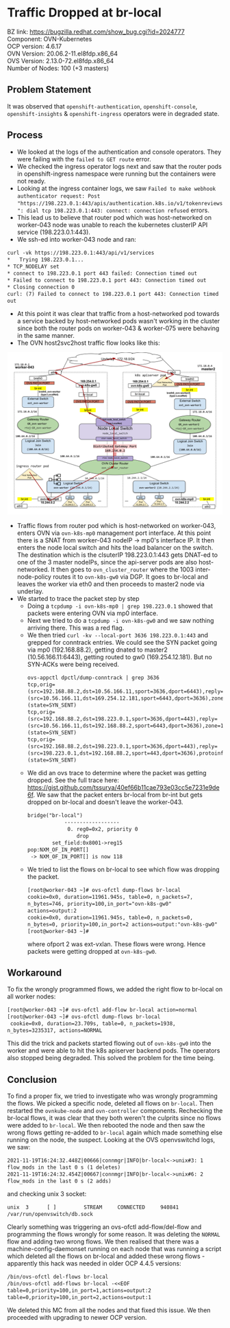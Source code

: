 # Traffic Dropped at br-local

BZ link: https://bugzilla.redhat.com/show_bug.cgi?id=2024777  
Component: OVN-Kubernetes  
OCP version: 4.6.17  
OVN Version: 20.06.2-11.el8fdp.x86_64  
OVS Version: 2.13.0-72.el8fdp.x86_64  
Number of Nodes: 100 (+3 masters)

## Problem Statement

It was observed that `openshift-authentication`, `openshift-console`, `openshift-insights` & `openshift-ingress` operators were in degraded state.

## Process

- We looked at the logs of the authentication and console operators. They were failing with the `failed to GET route` error.
- We checked the ingress operator logs next and saw that the router pods in openshift-ingress namespace were running but the containers were not ready.
- Looking at the ingress container logs, we saw `Failed to make webhook authenticator request: Post "https://198.223.0.1:443/apis/authentication.k8s.io/v1/tokenreviews": dial tcp 198.223.0.1:443: connect: connection refused` errors.
- This lead us to believe that router pod which was host-networked on worker-043 node was unable to reach the kubernetes clusterIP API service (198.223.0.1:443).
- We ssh-ed into worker-043 node and ran:
```
curl -vk https://198.223.0.1:443/api/v1/services
*   Trying 198.223.0.1...
* TCP_NODELAY set
* connect to 198.223.0.1 port 443 failed: Connection timed out
* Failed to connect to 198.223.0.1 port 443: Connection timed out
* Closing connection 0
curl: (7) Failed to connect to 198.223.0.1 port 443: Connection timed out
```
- At this point it was clear that traffic from a host-networked pod towards a service backed by host-networked pods wasn't working in the cluster since both the router pods on worker-043 & worker-075 were behaving in the same manner.
- The OVN host2svc2host traffic flow looks like this:

![picture alt](bug-2024777ovn_host2svc2host_topology.svg "OVN host->service->host topology")

- Traffic flows from router pod which is host-networked on worker-043, enters OVN via `ovn-k8s-mp0` management port interface. At this point there is a SNAT from worker-043 nodeIP -> mp0's interface IP. It then enters the node local switch and hits the load balancer on the switch. The destination which is the clsuterIP 198.223.0.1:443 gets DNAT-ed to one of the 3 master nodeIPs, since the api-server pods are also host-networked. It then goes to `ovn_cluster_router` where the 1003 inter-node-policy routes it to `ovn-k8s-gw0` via DGP. It goes to br-local and leaves the worker via eth0 and then proceeds to master2 node via underlay.
- We started to trace the packet step by step
  - Doing a `tcpdump -i ovn-k8s-mp0 | grep 198.223.0.1` showed that packets were entering OVN via mp0 interface.
  - Next we tried to do a `tcpdump -i ovn-k8s-gw0` and we saw nothing arriving there. This was a red flag.
  - We then tried `curl -kv --local-port 3636 198.223.0.1:443` and grepped for conntrack entries. We could see the SYN packet going via mp0 (192.168.88.2), getting dnated to master2 (10.56.166.11:6443), getting routed to gw0 (169.254.12.181). But no SYN-ACKs were being received.
    ```
    ovs-appctl dpctl/dump-conntrack | grep 3636
    tcp,orig=(src=192.168.88.2,dst=10.56.166.11,sport=3636,dport=6443),reply=(src=10.56.166.11,dst=169.254.12.181,sport=6443,dport=3636),zone=270,protoinfo=(state=SYN_SENT)
    tcp,orig=(src=192.168.88.2,dst=198.223.0.1,sport=3636,dport=443),reply=(src=10.56.166.11,dst=192.168.88.2,sport=6443,dport=3636),zone=166,labels=0x2,protoinfo=(state=SYN_SENT)
    tcp,orig=(src=192.168.88.2,dst=198.223.0.1,sport=3636,dport=443),reply=(src=198.223.0.1,dst=192.168.88.2,sport=443,dport=3636),protoinfo=(state=SYN_SENT)
    ```
  - We did an ovs trace to determine where the packet was getting dropped. See the full trace here: https://gist.github.com/tssurya/40ef66b11cae793e03cc5e7231e9de6f. We saw that the packet enters br-local from br-int but gets dropped on br-local and doesn't leave the worker-043.
    ```
    bridge("br-local")
                ------------------
                 0. reg0=0x2, priority 0
                    drop
            set_field:0x8001->reg15
    pop:NXM_OF_IN_PORT[]
     -> NXM_OF_IN_PORT[] is now 118

    ```
  - We tried to list the flows on br-local to see which flow was dropping the packet.
    ```
    [root@worker-043 ~]# ovs-ofctl dump-flows br-local
    cookie=0x0, duration=11961.945s, table=0, n_packets=7, n_bytes=746, priority=100,in_port="ovn-k8s-gw0" actions=output:2
    cookie=0x0, duration=11961.945s, table=0, n_packets=0, n_bytes=0, priority=100,in_port=2 actions=output:"ovn-k8s-gw0"
    [root@worker-043 ~]#
    ```
    where ofport 2 was ext-vxlan. These flows were wrong. Hence packets were getting dropped at `ovn-k8s-gw0`.

## Workaround

To fix the wrongly programmed flows, we added the right flow to br-local on all worker nodes:
```
[root@worker-043 ~]# ovs-ofctl add-flow br-local action=normal
[root@worker-043 ~]# ovs-ofctl dump-flows br-local
 cookie=0x0, duration=23.709s, table=0, n_packets=1938, n_bytes=3235317, actions=NORMAL
```
This did the trick and packets started flowing out of `ovn-k8s-gw0` into the worker and were able to hit the k8s apiserver backend pods. The operators also stopped being degraded. This solved the problem for the time being.

## Conclusion

To find a proper fix, we tried to investigate who was wrongly programming the flows. We picked a specific node, deleted all flows on `br-local`. Then restarted the `ovnkube-node` and `ovn-controller` components. Rechecking the br-local flows, it was clear that they both weren't the culprits since no flows were added to `br-local`. We then rebooted the node and then saw the wrong flows getting re-added to `br-local` again which made something else running on the node, the suspect. Looking at the OVS openvswitchd logs, we saw:
```
2021-11-19T16:24:32.448Z|00666|connmgr|INFO|br-local<->unix#3: 1 flow_mods in the last 0 s (1 deletes)
2021-11-19T16:24:32.454Z|00667|connmgr|INFO|br-local<->unix#6: 2 flow_mods in the last 0 s (2 adds)
```
and checking unix 3 socket:
```
unix  3      [ ]         STREAM     CONNECTED     940841   /var/run/openvswitch/db.sock
```

Clearly something was triggering an ovs-ofctl add-flow/del-flow and programming the flows wrongly for some reason. It was deleting the `NORMAL` flow and adding two wrong flows. We then realised that there was a machine-config-daemonset running on each node that was running a script which deleted all the flows on br-local and added these wrong flows - apparently this hack was needed in older OCP 4.4.5 versions:
```
/bin/ovs-ofctl del-flows br-local
/bin/ovs-ofctl add-flows br-local -<<EOF
table=0,priority=100,in_port=1,actions=output:2
table=0,priority=100,in_port=2,actions=output:1
```
We deleted this MC from all the nodes and that fixed this issue. We then proceeded with upgrading to newer OCP version.